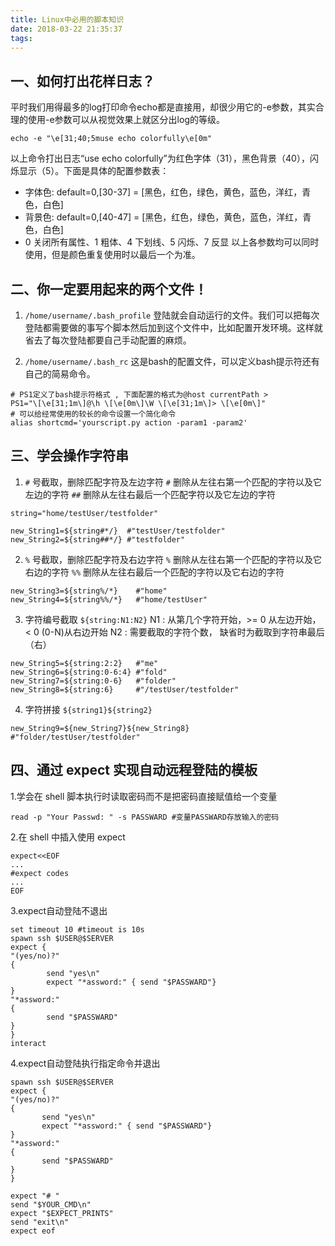 ```yaml
---
title: Linux中必用的脚本知识
date: 2018-03-22 21:35:37
tags:
---
```


## 一、如何打出花样日志？
平时我们用得最多的log打印命令echo都是直接用，却很少用它的-e参数，其实合理的使用-e参数可以从视觉效果上就区分出log的等级。
```
echo -e "\e[31;40;5muse echo colorfully\e[0m" 
```
以上命令打出日志“use echo colorfully”为红色字体（31），黑色背景（40），闪烁显示（5）。下面是具体的配置参数表：

* 字体色: default=0,[30-37] = [黑色，红色，绿色，黄色，蓝色，洋红，青色，白色]
* 背景色: default=0,[40-47] = [黑色，红色，绿色，黄色，蓝色，洋红，青色，白色]
* 0 关闭所有属性、1 粗体、4 下划线、5 闪烁、7 反显
以上各参数均可以同时使用，但是颜色重复使用时以最后一个为准。

## 二、你一定要用起来的两个文件！

1. `/home/username/.bash_profile`
登陆就会自动运行的文件。我们可以把每次登陆都需要做的事写个脚本然后加到这个文件中，比如配置开发环境。这样就省去了每次登陆都要自己手动配置的麻烦。

2. `/home/username/.bash_rc`
这是bash的配置文件，可以定义bash提示符还有自己的简易命令。
```
# PS1定义了bash提示符格式 , 下面配置的格式为@host currentPath > 
PS1="\[\e[31;1m\]@\h \[\e[0m\]\W \[\e[31;1m\]> \[\e[0m\]"
# 可以给经常使用的较长的命令设置一个简化命令
alias shortcmd='yourscript.py action -param1 -param2'
```

## 三、学会操作字符串

1. `#` 号截取，删除匹配字符及左边字符
`#` 删除从左往右第一个匹配的字符以及它左边的字符
`##` 删除从左往右最后一个匹配字符以及它左边的字符
```
string="home/testUser/testfolder"

new_String1=${string#*/}  #"testUser/testfolder"
new_String2=${string##*/} #"testfolder"
```

2. `%` 号截取，删除匹配字符及右边字符
`%` 删除从左往右第一个匹配的字符以及它右边的字符
`%%` 删除从左往右最后一个匹配的字符以及它右边的字符
```
new_String3=${string%/*}    #"home"
new_String4=${string%%/*}   #"home/testUser"
```

3. 字符编号截取  `${string:N1:N2}`
N1 : 从第几个字符开始，>= 0 从左边开始，< 0 (0-N)从右边开始
N2 : 需要截取的字符个数， 缺省时为截取到字符串最后（右）
```
new_String5=${string:2:2}   #"me"
new_String6=${string:0-6:4} #"fold"
new_String7=${string:0-6}   #"folder"
new_String8=${string:6}     #"/testUser/testfolder"
```

4. 字符拼接  `${string1}${string2}`
```
new_String9=${new_String7}${new_String8}  #"folder/testUser/testfolder"
```

## 四、通过 expect 实现自动远程登陆的模板

1.学会在 shell 脚本执行时读取密码而不是把密码直接赋值给一个变量
```
read -p "Your Passwd: " -s PASSWARD #变量PASSWARD存放输入的密码
```

2.在 shell 中插入使用 expect
```
expect<<EOF
...
#expect codes
...
EOF
```

3.expect自动登陆不退出
```
set timeout 10 #timeout is 10s
spawn ssh $USER@$SERVER
expect {
"(yes/no)?"
{
        send "yes\n"
        expect "*assword:" { send "$PASSWARD"}
}
"*assword:"
{
        send "$PASSWARD"
}
}
interact
```

4.expect自动登陆执行指定命令并退出
```
spawn ssh $USER@$SERVER
expect {
"(yes/no)?"
{
       send "yes\n"
       expect "*assword:" { send "$PASSWARD"}
}
"*assword:"
{
       send "$PASSWARD"
}
}

expect "# "
send "$YOUR_CMD\n"
expect "$EXPECT_PRINTS"
send "exit\n"
expect eof
```